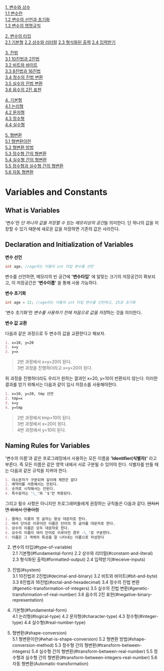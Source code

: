 [1. 변수와 상수](#variables-and-constants)               
[1.1 변수란](#what-is-variables)          
[1.2 변수의 선언과 초기화](#declaration-and-initialization-of-variables)        
[1.3 변수의 명명규칙](#naming-rules-for-variables)

[2. 변수의 타입](#type-of-variable)               
[2.1 기본형](#fundamental-form)
[2.2 상수와 리터럴](#constant-and-literal)
[2.3 형식화된 출력](#formatted-output)
[2.4 입력받기](#receive-inputs)

[3. 진법](#system)               
[3.1 10진법과 2진법](#decimal-and-binary)        
[3.2 비트와 바이트](#bit-and-byte)              
[3.3 8진법과 16진법](#octal-and-hexadecimal)            
[3.4 정수의 진법 변환](#genetic-transformation-of-integers)            
[3.5 실수의 진법 변환](#genetic-transformation-of-real-number)             
[3.6 음수의 2진 표현](#negative-binary-representation)                

[4. 기본형](#fundamental-form)               
[4.1 논리형](#logical-type)            
[4.2 문자형](#character-type)             
[4.3 정수형](#integer-type)                 
[4.4 실수형](#real-number-type)                

[5. 형변환](#shape-conversion)              
[5.1 형변환이란](#what-is-shape-conversion)             
[5.2 형변환 방법](#shape-conversion-method)           
[5.3 정수형 간의 형변환](#transform-between-integers)            
[5.4 실수형 간의 형변환](#transform-between-real-number)               
[5.5 정수형과 실수형 간의 형변환](#transform-between-integers-real-number)               
[5.6 자동 형변환](Automatic-transformation)           

# Variables and Constants

## What is Variables

'변수'란 *단 하나의 값을 저장할 수 있는 메모리상의 공간*을 의미한다. 단 하나의 값을 저장할 수 있기 때문에 새로운 값을 저장하면 기존의 값은 사라진다.

## Declaration and Initialization of Variables

**변수 선언**
```Java
int age; //age라는 이름의 int 타입 변수를 선언
```

변수를 선언하면, 메모리의 빈 공간에 **'변수타입'** 에 알맞는 크기의 저장공간이 확보되고, 이 저장공간은 **'변수이름'** 을 통해 사용 가능하다.

**변수 초기화**
```Java
int age = 22; //age라는 이름의 int 타입 변수를 선언하고, 25로 초기화
```

'변수 초기화'란 *변수를 사용하기 전에 처음으로 값을 저장*하는 것을 의미한다. 

**변수 값 교환**

다음과 같은 과정으로 두 변수의 값을 교환한다고 해보자.

```markdown
1. x=10, y=20
2. x=y
3. y=x
```

> 2번 과정에서 x=y=20이 된다.          
  3번 과정을 진행하더라고 x=y=20이 된다.       
  
위 과정을 진행하더라도 우리가 원하는 결과인 x=20, y=10이 반환되지 않는다. 이러한 결과를 얻기 위해서는 다음과 같이 임시 저장소를 사용해야한다.
```markdown
1. x=10, y=20, tmp 선언
2. tmp=x
3. x=y
4. y=tmp
```

> 2번 과정에서 tmp=10이 된다.            
  3번 과정에서 x=20이 된다.            
  4번 과정에서 y=10이 된다.       

## Naming Rules for Variables

'변수의 이름'과 같은 프로그래밍에서 사용하는 모든 이름을 **'Identifier(식별자)'** 라고 부른다. 즉 모든 이름은 같은 영역 내에서 서로 구분될 수 있어야 한다. 식별자를 만들 때는 다음과 같은 규칙을 지켜야 한다.
```markdown
1. 대소문자가 구분되며 길이에 제한은 없다
2. 예약어를 사용해서는 안된다.
3. 숫자로 시작해서는 안된다.
4. 특수문자는 '\_'와 '$'만 허용된다.
```

그리고 필수 사항은 아니지만 프로그래머들에게 권장하는 규칙들은 다음과 같다. ~~안지키면 위에서 안좋아함~~
```markdown
1. 클래스 이름의 첫 글자는 항상 대문자로 한다.
2. 여러 단어로 이루어진 이름은 단어의 첫 글자를 대문자로 한다.
3. 상수의 이름은 모두 대문자로 한다.
4. 상수의 이름이 여러 단어로 이루어진 경우 -\_'로 구분한다.
5. 이름은 그 객체의 특성을 잘 나타내는 이름으로 작성한다 
```

2. 변수의 타입(#type-of-variable)               
2.1 기본형(#fundamental-form)
2.2 상수와 리터럴(#constant-and-literal)
2.3 형식화된 출력(#formatted-output)
2.4 입력받기(#receive-inputs)

3. 진법(#system)               
3.1 10진법과 2진법(#decimal-and-binary)
3.2 비트와 바이트(#bit-and-byte)
3.3 8진법과 16진법(#octal-and-hexadecimal)
3.4 정수의 진법 변환(#genetic-transformation-of-integers)
3.5 실수의 진법 변환(#genetic-transformation-of-real-number)
3.6 음수의 2진 표현(#negative-binary-representation)

4. 기본형(#fundamental-form)               
4.1 논리형(#logical-type)
4.2 문자형(#character-type)
4.3 정수형(#integer-type)
4.4 실수형(#real-number-type)

5. 형변환(#shape-conversion)              
5.1 형변환이란(#what-is-shape-conversion)
5.2 형변환 방법(#shape-conversion-method)
5.3 정수형 간의 형변환(#transform-between-integers)
5.4 실수형 간의 형변환(#transform-between-real-number)
5.5 정수형과 실수형 간의 형변환(#transform-between-integers-real-number)
5.6 자동 형변환(Automatic-transformation)










